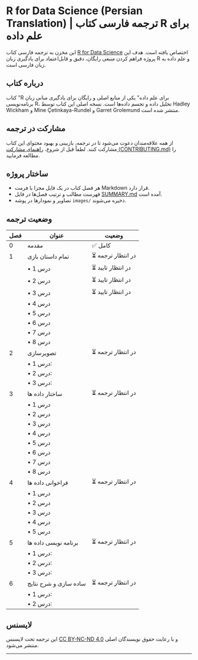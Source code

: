 # R for Data Science (Persian Translation) | ترجمه فارسی کتاب R برای علم داده

این مخزن به ترجمه فارسی کتاب [R for Data Science](https://r4ds.hadley.nz/) اختصاص یافته است. هدف این پروژه فراهم کردن منبعی رایگان، دقیق و قابل‌اعتماد برای یادگیری زبان R و علم داده به زبان فارسی است.

## درباره کتاب

کتاب "R برای علم داده" یکی از منابع اصلی و رایگان برای یادگیری مبانی زبان برنامه‌نویسی R، تحلیل داده و تجسم داده‌ها است. نسخه اصلی این کتاب توسط Hadley Wickham و Mine Çetinkaya-Rundel و Garret Grolemund منتشر شده است.

## مشارکت در ترجمه

از همه علاقه‌مندان دعوت می‌شود تا در ترجمه، بازبینی و بهبود محتوای این کتاب مشارکت کنند. لطفاً قبل از شروع، [راهنمای مشارکت (CONTRIBUTING.md)](CONTRIBUTING.md) را مطالعه فرمایید.

## ساختار پروژه

- هر فصل کتاب در یک فایل مجزا با فرمت Markdown قرار دارد.
- فهرست مطالب و ترتیب فصل‌ها در فایل [SUMMARY.md](SUMMARY.md) آمده است.
- تصاویر و نمودارها در پوشه `images/` ذخیره می‌شوند.


## وضعیت ترجمه

| فصل  | عنوان              | وضعیت               |
|------|--------------------|----------------------|
| 0    | مقدمه              | ✅ کامل              |
| 1    | تمام داستان بازی      |⏳ در انتظار ترجمه       |
|      | • درس 1          | ⏳ در انتظار تایید      |
|      | • درس 2          | ⏳ در انتظار تایید      |
|      | • درس 3         |  ⏳ در انتظار تایید      |
|      | • درس 4          |                     |
|      | • درس 5          |                     |
|      | • درس 6         |                      |
|      | • درس 7          |                     |
|      | • درس 8          |                     |
| 2    | تصویرسازی         | ⏳ در انتظار ترجمه    |
|      | • درس 1: |                     |
|      | • درس 2:  |                   |
|      | • درس 3:  |                   |
| 3    | ساختار داده ها         | ⏳ در انتظار ترجمه    |
|      | • درس 1          |                     |
|      | • درس 2          |                     |
|      | • درس 3         |                      |
|      | • درس 4          |                     |
|      | • درس 5          |                     |
|      | • درس 6         |                      |
|      | • درس 7          |                     |
|      | • درس 8          |                     |
| 4    | فراخوانی داده ها         | ⏳ در انتظار ترجمه    |
|      | • درس 1          |                     |
|      | • درس 2          |                     |
|      | • درس 3         |                      |
|      | • درس 4          |                     |
|      | • درس 5          |                     |
| 5    | برنامه نویسی داده ها        | ⏳ در انتظار ترجمه    |
|      | • درس 1:  |                     |
|      | • درس 2:  |                     |
|      | • درس 3:  |                     |
| 6    | ساده سازی و شرح نتایج         | ⏳ در انتظار ترجمه    |
|      | • درس 1:  |                     |
|      | • درس 2:  |                     |

## لایسنس

این ترجمه تحت لایسنس [CC BY-NC-ND 4.0](LICENSE) و با رعایت حقوق نویسندگان اصلی منتشر می‌شود.

---
